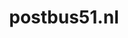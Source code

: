 ---
layout: post
title:  "postbus51.nl"
internal_url:  "/dutchgov/postbus51.nl.html"
categories: dutchgov
---